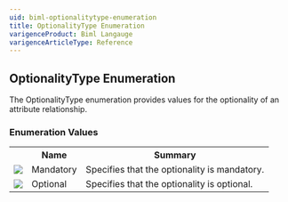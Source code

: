 ```yaml
---
uid: biml-optionalitytype-enumeration
title: OptionalityType Enumeration
varigenceProduct: Biml Langauge
varigenceArticleType: Reference
---
```


## OptionalityType Enumeration<div class="LanguageSummary"><div class ="SummaryItem">The OptionalityType enumeration provides values for the optionality of an attribute relationship.</div></div><div class="EnumValueGroup">### Enumeration Values<table id="EnumValue" class="MemberList"><tbody><tr><th class="MemberTypeIconColumnHeader">&nbsp;</th><th class="MemberNameColumnHeader">Name</th><th class="MemberSummaryColumnHeader">Summary</th></tr><tr class="cd0"><td align="center" class="MemberTypeIcon"><img src="enumValue.png"></img></td><td class="MemberName">Mandatory</td><td class="MemberSummary"><div class ="SummaryItem">Specifies that the optionality is mandatory.</div></td></tr><tr class="cd1"><td align="center" class="MemberTypeIcon"><img src="enumValue.png"></img></td><td class="MemberName">Optional</td><td class="MemberSummary"><div class ="SummaryItem">Specifies that the optionality is optional.</div></td></tr></tbody></table></div>